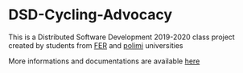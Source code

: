 # DSD-Cycling-Advocacy
This is a Distributed Software Development 2019-2020 class project created by students from [FER](https://www.fer.unizg.hr/) and [polimi](https://www.polimi.it/) universities

More informations and documentations are available [here](https://www.fer.unizg.hr/rasip/dsd/projects/cycling_advocacy)
